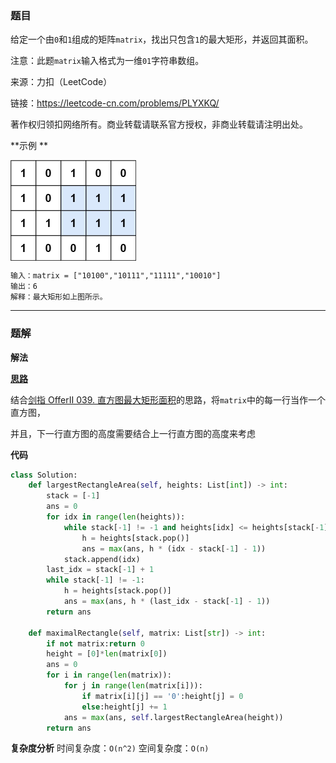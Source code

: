 ### 题目
给定一个由`0`和`1`组成的矩阵`matrix`，找出只包含`1`的最大矩形，并返回其面积。

注意：此题`matrix`输入格式为一维`01`字符串数组。

来源：力扣（LeetCode）

链接：https://leetcode-cn.com/problems/PLYXKQ/

著作权归领扣网络所有。商业转载请联系官方授权，非商业转载请注明出处。

**示例 **
<!-- <div align=center> -->
<!-- <img src="..\pic\maximal.jpg" style="zoom:50%;" /> -->
<img src="..\pic\maximal.jpg" style="zoom:50%;" div align=center />


```
输入：matrix = ["10100","10111","11111","10010"]
输出：6
解释：最大矩形如上图所示。
```

------------
### 题解
**解法**

[**思路**](https://leetcode-cn.com/problems/PLYXKQ/solution/jian-zhi-offer-ii-040-ju-zhen-zhong-zui-v3wg2/)

结合[剑指 OfferII 039. 直方图最大矩形面积](剑指OfferII039.直方图最大矩形面积.md)的思路，将`matrix`中的每一行当作一个直方图，

并且，下一行直方图的高度需要结合上一行直方图的高度来考虑

**代码**

```python
class Solution:
    def largestRectangleArea(self, heights: List[int]) -> int:
        stack = [-1]
        ans = 0
        for idx in range(len(heights)):
            while stack[-1] != -1 and heights[idx] <= heights[stack[-1]]:
                h = heights[stack.pop()]
                ans = max(ans, h * (idx - stack[-1] - 1))
            stack.append(idx)
        last_idx = stack[-1] + 1
        while stack[-1] != -1:
            h = heights[stack.pop()]
            ans = max(ans, h * (last_idx - stack[-1] - 1))
        return ans

    def maximalRectangle(self, matrix: List[str]) -> int:
        if not matrix:return 0
        height = [0]*len(matrix[0])
        ans = 0
        for i in range(len(matrix)):
            for j in range(len(matrix[i])):
                if matrix[i][j] == '0':height[j] = 0
                else:height[j] += 1
            ans = max(ans, self.largestRectangleArea(height))
        return ans
```
**复杂度分析**
时间复杂度：`O(n^2)`
空间复杂度：`O(n)`
